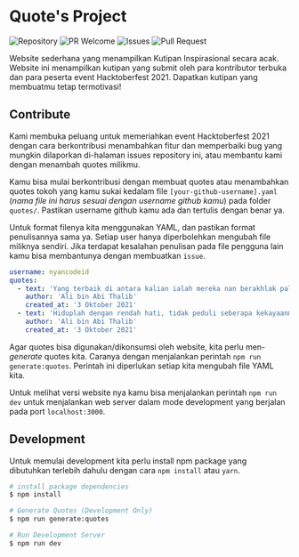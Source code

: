 # Quote's Project

![Repository](https://img.shields.io/badge/github-quotes-brightgreen?logo=github&style=flat)
![PR Welcome](https://img.shields.io/badge/PRs-welcome-brightgreen)
![Issues](https://img.shields.io/github/issues/nyancodeid/quotes)
![Pull Request](https://img.shields.io/github/issues-pr/nyancodeid/quotes)

Website sederhana yang menampilkan Kutipan Inspirasional secara acak. Website ini menampilkan kutipan yang submit oleh para kontributor terbuka dan para peserta event Hacktoberfest 2021. Dapatkan kutipan yang membuatmu tetap termotivasi!

## Contribute
Kami membuka peluang untuk memeriahkan event Hacktoberfest 2021 dengan cara berkontribusi menambahkan fitur dan memperbaiki bug yang mungkin dilaporkan di-halaman issues repository ini, atau membantu kami dengan menambah quotes milikmu. 

Kamu bisa mulai berkontribusi dengan membuat quotes atau menambahkan quotes tokoh yang kamu sukai kedalam file `[your-github-username].yaml` (*nama file ini harus sesuai dengan username github kamu*) pada folder `quotes/`. Pastikan username github kamu ada dan tertulis dengan benar ya.

Untuk format filenya kita menggunakan YAML, dan pastikan format penulisannya sama ya. Setiap user hanya diperbolehkan mengubah file miliknya sendiri. Jika terdapat kesalahan penulisan pada file pengguna lain kamu bisa membantunya dengan membuatkan `issue`.

```yaml
username: nyancodeid
quotes:
  - text: 'Yang terbaik di antara kalian ialah mereka nan berakhlak paling mulia.'
    author: 'Ali bin Abi Thalib'
    created_at: '3 Oktober 2021'
  - text: 'Hiduplah dengan rendah hati, tidak peduli seberapa kekayaanmu.'
    author: 'Ali bin Abi Thalib'
    created_at: '3 Oktober 2021'
```

Agar quotes bisa digunakan/dikonsumsi oleh website, kita perlu men-*generate* quotes kita. Caranya dengan menjalankan perintah `npm run generate:quotes`. Perintah ini diperlukan setiap kita mengubah file YAML kita. 

Untuk melihat versi website nya kamu bisa menjalankan perintah `npm run dev` untuk menjalankan web server dalam mode development yang berjalan pada port `localhost:3000`.

## Development
Untuk memulai development kita perlu install npm package yang dibutuhkan terlebih dahulu dengan cara `npm install` atau `yarn`.

```bash
# install package dependencies
$ npm install 

# Generate Quotes (Development Only) 
$ npm run generate:quotes 

# Run Development Server
$ npm run dev
```
